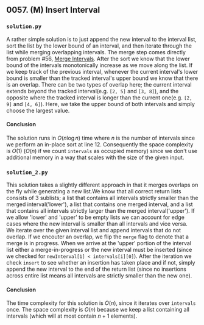 ## 0057. (M) Insert Interval

### `solution.py`
A rather simple solution is to just append the new interval to the interval list, sort the list by the lower bound of an interval, and then iterate through the list while merging overlapping intervals. The merge step comes directly from problem #56, [Merge Intervals](https://leetcode.com/problems/merge-intervals/). After the sort we know that the lower bound of the intervals monotonically increase as we move along the list. If we keep track of the previous interval, whenever the current interval's lower bound is smaller than the tracked interval's upper bound we know that there is an overlap. There can be two types of overlap here; the current interval extends beyond the tracked interval(e.g. `[2, 5]` and `[3, 8]`), and the opposite where the tracked interval is longer than the current one(e.g. `[2, 9]` and `[4, 6]`). Here, we take the upper bound of both intervals and simply choose the largest value.  

#### Conclusion
The solution runs in $O(n\log n)$ time where $n$ is the number of intervals since we perform an in-place sort at line 12. Consequently the space complexity is $O(1)$ ($O(n)$ if we count `intervals` as occupied memory) since we don't use additional memory in a way that scales with the size of the given input.  
  
  
### `solution_2.py`
This solution takes a slightly different approach in that it merges overlaps on the fly while generating a new list.We know that all correct return lists consists of 3 sublists; a list that contains all intervals strictly smaller than the merged interval('lower'), a list that contains one merged interval, and a list that contains all intervals strictly larger than the merged interval('upper'). If we allow 'lower' and 'upper' to be empty lists we can account for edge cases where the new interval is smaller than all intervals and vice versa.  
We iterate over the given interval list and append intervals that do not overlap. If we encouter an overlap, we flip the `merge` flag to denote that a merge is in progress. When we arrive at the 'upper' portion of the interval list either a merge-in-progress or the new interval must be inserted (since we checked for `newInterval[1] < intervals[i][0]`). After the iteration we check `insert` to see whether an insertion has taken place and if not, simply append the new interval to the end of the return list (since no insertions across entire list means all intervals are strictly smaller than the new one).  
  
#### Conclusion
The time complexity for this solution is $O(n)$, since it iterates over `intervals` once. The space complexity is $O(n)$ because we keep a list containing all intervals (which will at most contain $n+1$ elements). 
  
